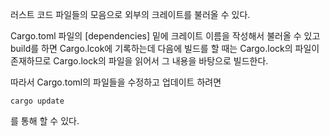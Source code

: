 러스트 코드 파일들의 모음으로 외부의 크레이트를 불러올 수 있다.

Cargo.toml 파일의 \[dependencies\] 밑에 크레이트 이름을 작성해서 불러올 수 있고
build를 하면 Cargo.lcok에 기록하는데
다음에 빌드를 할 때는 Cargo.lock의 파일이 존재하므로 
Cargo.lock의 파일을 읽어서 그 내용을 바탕으로 빌드한다.

따라서 Cargo.toml의 파일들을 수정하고 업데이트 하려면
```shell
cargo update
```
를 통해 할 수 있다.
